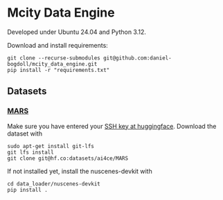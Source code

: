 # Mcity Data Engine

Developed under Ubuntu 24.04 and Python 3.12.

Download and install requirements:
```
git clone --recurse-submodules git@github.com:daniel-bogdoll/mcity_data_engine.git
pip install -r "requirements.txt"
```

## Datasets

### [MARS](https://ai4ce.github.io/MARS/)
Make sure you have entered your [SSH key at huggingface](https://huggingface.co/settings/keys). Download the dataset with

```
sudo apt-get install git-lfs
git lfs install
git clone git@hf.co:datasets/ai4ce/MARS
```

If not installed yet, install the nuscenes-devkit with

```
cd data_loader/nuscenes-devkit
pip install .
```


